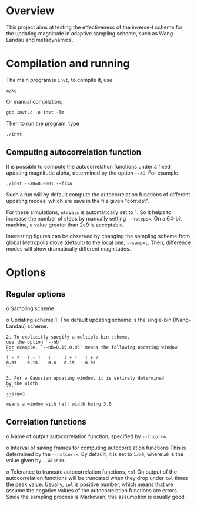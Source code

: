 Overview
=========

This project aims at testing the effectiveness
of the inverse-t scheme for the updating magnitude
in adaptive sampling scheme, such as
Wang-Landau and metadynamics.



Compilation and running
=======================

The main program is `invt`, to compile it, use
```
make
```
Or manual compilation,
```
gcc invt.c -o invt -lm
```

Then to run the program, type
```
./invt
```


Computing autocorrelation function
-----------------------------------

It is possible to compute the autocorrelation functions
under a fixed updating magnitude alpha,
determined by the option `--a0`.
For example
```
./invt --a0=0.0001 --fixa
```
Such a run will by default compute the autocorrelation functions
of different updating modes, which are save in
the file given "corr.dat".

For these simulations, `ntrials` is automatically set to 1.
So it helps to increase the number of steps by manually
setting `--nsteps=`.
On a 64-bit machine, a value greater than 2e9 is acceptable.

Interesting figures can be observed by changing the sampling scheme
from global Metropolis move (default) to the local one, `--samp=l`.
Then, difference modes will show dramatically different magnitudes.




Options
=======


Regular options
----------------


 o  Sampling scheme

 o  Updating scheme
    1. The default updating scheme is the single-bin (Wang-Landau) scheme.

    2. To explicitly specify a multiple-bin scheme,
    use the option `--nb`
    For example, `--nb=0.15,0.05` means the following updating window
    ```
    i - 2   i - 1   i     i + 1   i + 2
    0.05    0.15    0.6   0.15    0.05
    ```

    3. For a Gaussian updating window, it is entirely determined
    by the width
    ```
    --sig=3
    ```
    means a window with half width being 3.0


Correlation functions
----------------------


 o  Name of output autocorrelation function,
    specified by `--fncorr=`.

 o  Interval of saving frames for computing autocorrelation functions
    This is determined by the `--nstcorr=`.
    By default, it is set to `1/a0`,
    where `a0` is the value given by `--alpha0`.

 o  Tolerance to truncate autocorrelation functions, `tol`
    On output of the autocorrelation functions
    will be truncated when they drop under `tol` times the peak value.
    Usually, `tol` is positive number, which means that
    we assume the negative values of the autocorrelation functions
    are errors.
    Since the sampling process is Markovian,
    this assumption is usually good.

